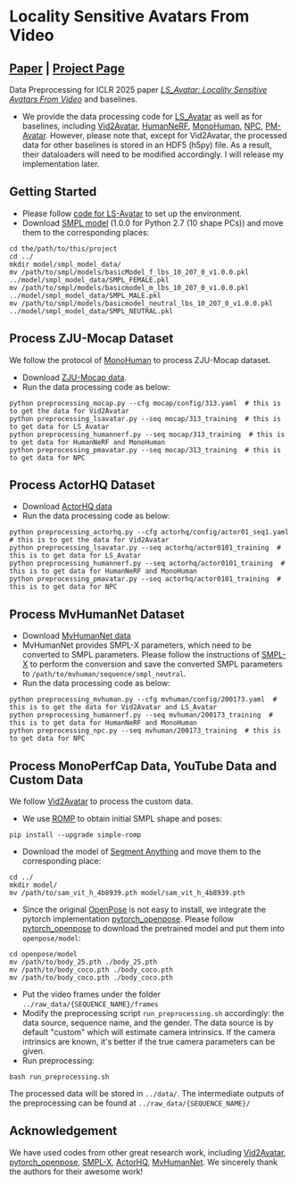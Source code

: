 # Locality Sensitive Avatars From Video
## [Paper](https://openreview.net/pdf?id=SVta2eQNt3) | [Project Page]()


Data Preprocessing for ICLR 2025 paper [*LS_Avatar: Locality Sensitive Avatars From Video*](https://openreview.net/pdf?id=SVta2eQNt3) and baselines. 

* We provide the data processing code for [LS_Avatar](https://openreview.net/pdf?id=SVta2eQNt3) as well as for baselines, including [Vid2Avatar](https://github.com/MoyGcc/vid2avatar), [HumanNeRF](https://grail.cs.washington.edu/projects/humannerf/), [MonoHuman](https://yzmblog.github.io/projects/MonoHuman/), [NPC](https://lemonatsu.github.io/npc/), [PM-Avatar](https://github.com/ChunjinSong/pmavatar). However, please note that, except for Vid2Avatar, the processed data for other baselines is stored in an HDF5 (h5py) file. As a result, their dataloaders will need to be modified accordingly. I will release my implementation later.

## Getting Started
* Please follow [code for LS-Avatar](https://github.com/ChunjinSong/lsavatar) to set up the environment.
* Download [SMPL model](https://smpl.is.tue.mpg.de/download.php) (1.0.0 for Python 2.7 (10 shape PCs)) and move them to the corresponding places:
```
cd the/path/to/this/project
cd ../
mkdir model/smpl_model_data/
mv /path/to/smpl/models/basicModel_f_lbs_10_207_0_v1.0.0.pkl ../model/smpl_model_data/SMPL_FEMALE.pkl
mv /path/to/smpl/models/basicmodel_m_lbs_10_207_0_v1.0.0.pkl ../model/smpl_model_data/SMPL_MALE.pkl
mv /path/to/smpl/models/basicmodel_neutral_lbs_10_207_0_v1.0.0.pkl ../model/smpl_model_data/SMPL_NEUTRAL.pkl
```

## Process ZJU-Mocap Dataset
We follow the protocol of [MonoHuman](https://github.com/Yzmblog/MonoHuman) to process ZJU-Mocap dataset.
* Download [ZJU-Mocap data](https://github.com/zju3dv/neuralbody/blob/master/INSTALL.md#zju-mocap-dataset).
* Run the data processing code as below:
```
python preprocessing_mocap.py --cfg mocap/config/313.yaml  # this is to get the data for Vid2Avatar
python preprocessing_lsavatar.py --seq mocap/313_training  # this is to get data for LS_Avatar
python preprocessing_humannerf.py --seq mocap/313_training  # this is to get data for HumanNeRF and MonoHuman
python preprocessing_pmavatar.py --seq mocap/313_training  # this is to get data for NPC
```

## Process ActorHQ Dataset
* Download [ActorHQ data](https://actors-hq.com/)
* Run the data processing code as below:
```
python preprocessing_actorhq.py --cfg actorhq/config/actor01_seq1.yaml  # this is to get the data for Vid2Avatar
python preprocessing_lsavatar.py --seq actorhq/actor0101_training  # this is to get data for LS_Avatar
python preprocessing_humannerf.py --seq actorhq/actor0101_training  # this is to get data for HumanNeRF and MonoHuman
python preprocessing_pmavatar.py --seq actorhq/actor0101_training  # this is to get data for NPC
```

## Process MvHumanNet Dataset
* Download [MvHumanNet data](https://x-zhangyang.github.io/MVHumanNet/)
* MvHumanNet provides SMPL-X parameters, which need to be converted to SMPL parameters. Please follow the instructions of [SMPL-X](https://github.com/gngdb/smplx/tree/master/transfer_model) to perform the conversion and save the converted SMPL parameters to `/path/to/mvhuman/sequence/smpl_neutral`.
* Run the data processing code as below:
```
python preprocessing_mvhuman.py --cfg mvhuman/config/200173.yaml  # this is to get the data for Vid2Avatar and LS_Avatar
python preprocessing_humannerf.py --seq mvhuman/200173_training  # this is to get data for HumanNeRF and MonoHuman
python preprocessing_npc.py --seq mvhuman/200173_training  # this is to get data for NPC
```

## Process MonoPerfCap Data, YouTube Data and Custom Data
We follow [Vid2Avatar](https://github.com/MoyGcc/vid2avatar/tree/main) to process the custom data.
* We use [ROMP](https://github.com/Arthur151/ROMP#installation) to obtain initial SMPL shape and poses: 
```
pip install --upgrade simple-romp
```
* Download the model of [Segment Anything](https://github.com/facebookresearch/segment-anything) and move them to the corresponding place:
```
cd ../
mkdir model/
mv /path/to/sam_vit_h_4b8939.pth model/sam_vit_h_4b8939.pth
```
* Since the original [OpenPose](https://github.com/CMU-Perceptual-Computing-Lab/openpose/blob/master/doc/installation/0_index.md) is not easy to install, we integrate the pytorch implementation [pytorch_openpose](https://github.com/beingjoey/pytorch_openpose_body_25). Please follow [pytorch_openpose](https://github.com/beingjoey/pytorch_openpose_body_25) to download the pretrained model and put them into `openpose/model`:
```
cd openpose/model
mv /path/to/body_25.pth ./body_25.pth
mv /path/to/body_coco.pth ./body_coco.pth
mv /path/to/body_coco.pth ./body_coco.pth
```
* Put the video frames under the folder `../raw_data/{SEQUENCE_NAME}/frames`
* Modify the preprocessing script `run_preprocessing.sh` accordingly: the data source, sequence name, and the gender. The data source is by default "custom" which will estimate camera intrinsics. If the camera intrinsics are known, it's better if the true camera parameters can be given.
* Run preprocessing: 
```
bash run_preprocessing.sh
``` 
The processed data will be stored in `../data/`. The intermediate outputs of the preprocessing can be found at `../raw_data/{SEQUENCE_NAME}/`


## Acknowledgement
We have used codes from other great research work, including [Vid2Avatar](https://github.com/MoyGcc/vid2avatar), [pytorch_openpose](https://github.com/beingjoey/pytorch_openpose_body_25), [SMPL-X](https://github.com/vchoutas/smplx), [ActorHQ](https://github.com/synthesiaresearch/humanrf), [MvHumanNet](https://github.com/GAP-LAB-CUHK-SZ/MVHumanNet). We sincerely thank the authors for their awesome work!
